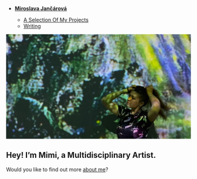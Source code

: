 - [**Miroslava Jančárová**](./) <!-- Use `index.md` as well. `./` is a shortcut back to your home page `index.md` -->

    - [A Selection Of My Projects](work/index.md)
    - [Writing](writing/index.md)

![Me tying up my hair while standing in front of a projection of famous paintings in a modern gallery.](img/jancarova-headshot.jpg)

## Hey! I’m Mimi, a Multidisciplinary Artist. 

Would you like to find out more [about me](about.md)?
